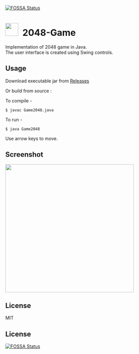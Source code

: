 [![FOSSA Status](https://app.fossa.io/api/projects/git%2Bgithub.com%2Fpraharshjain%2F2048-Game.svg?type=shield)](https://app.fossa.io/projects/git%2Bgithub.com%2Fpraharshjain%2F2048-Game?ref=badge_shield)

<img src="https://github.com/praharshjain/2048-Game/blob/master/icon.png" width="40">&nbsp;&nbsp;2048-Game
==========
Implementation of 2048 game in Java.  
The user interface is created using Swing controls.
  
Usage
----------------

Download executable jar from [Releases](https://github.com/praharshjain/2048-Game/releases)

Or build from source :  

To compile - 
```
$ javac Game2048.java
```
To run - 
```
$ java Game2048
```    
Use arrow keys to move.
  
Screenshot
----------------  
<img src="https://github.com/praharshjain/2048-Game/blob/master/screenshot.png" width="400">
  
License
----------------
MIT


## License
[![FOSSA Status](https://app.fossa.io/api/projects/git%2Bgithub.com%2Fpraharshjain%2F2048-Game.svg?type=large)](https://app.fossa.io/projects/git%2Bgithub.com%2Fpraharshjain%2F2048-Game?ref=badge_large)